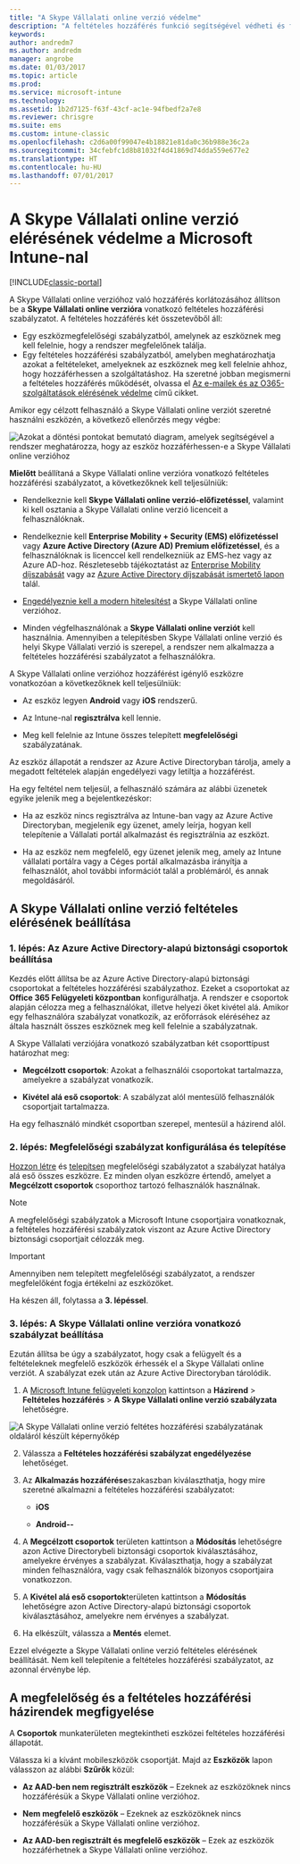 ```yaml
---
title: "A Skype Vállalati online verzió védelme"
description: "A feltételes hozzáférés funkció segítségével védheti és felügyelheti a Skype Vállalati online verzióhoz való hozzáférést."
keywords: 
author: andredm7
ms.author: andredm
manager: angrobe
ms.date: 01/03/2017
ms.topic: article
ms.prod: 
ms.service: microsoft-intune
ms.technology: 
ms.assetid: 1b2d7125-f63f-43cf-ac1e-94fbedf2a7e8
ms.reviewer: chrisgre
ms.suite: ems
ms.custom: intune-classic
ms.openlocfilehash: c2d6a00f99047e4b18821e81da0c36b988e36c2a
ms.sourcegitcommit: 34cfebfc1d8b81032f4d41869d74dda559e677e2
ms.translationtype: HT
ms.contentlocale: hu-HU
ms.lasthandoff: 07/01/2017
---
```

# <a name="protect-access-to-skype-for-business-online-with-microsoft-intune"></a>A Skype Vállalati online verzió elérésének védelme a Microsoft Intune-nal

[!INCLUDE[classic-portal](../includes/classic-portal.md)]

A Skype Vállalati online verzióhoz való hozzáférés korlátozásához állítson be a **Skype Vállalati online verzióra** vonatkozó feltételes hozzáférési szabályzatot.
A feltételes hozzáférés két összetevőből áll:
- Egy eszközmegfelelőségi szabályzatból, amelynek az eszköznek meg kell felelnie, hogy a rendszer megfelelőnek találja.
- Egy feltételes hozzáférési szabályzatból, amelyben meghatározhatja azokat a feltételeket, amelyeknek az eszköznek meg kell felelnie ahhoz, hogy hozzáférhessen a szolgáltatáshoz.
Ha szeretné jobban megismerni a feltételes hozzáférés működését, olvassa el [Az e-mailek és az O365-szolgáltatások elérésének védelme](restrict-access-to-email-and-o365-services-with-microsoft-intune.md) című cikket.

Amikor egy célzott felhasználó a Skype Vállalati online verziót szeretné használni eszközén, a következő ellenőrzés megy végbe:

![Azokat a döntési pontokat bemutató diagram, amelyek segítségével a rendszer meghatározza, hogy az eszköz hozzáférhessen-e a Skype Vállalati online verzióhoz](../media/ConditionalAccess_SkypeforBusiness.png)

**Mielőtt** beállítaná a Skype Vállalati online verzióra vonatkozó feltételes hozzáférési szabályzatot, a következőknek kell teljesülniük:
- Rendelkeznie kell **Skype Vállalati online verzió-előfizetéssel**, valamint ki kell osztania a Skype Vállalati online verzió licenceit a felhasználóknak.
- Rendelkeznie kell **Enterprise Mobility + Security (EMS) előfizetéssel** vagy **Azure Active Directory (Azure AD) Premium előfizetéssel**, és a felhasználóknak is licenccel kell rendelkezniük az EMS-hez vagy az Azure AD-hoz. Részletesebb tájékoztatást az [Enterprise Mobility díjszabását](https://www.microsoft.com/cloud-platform/enterprise-mobility-pricing) vagy az [Azure Active Directory díjszabását ismertető lapon](https://azure.microsoft.com/pricing/details/active-directory/) talál.

-   [Engedélyeznie kell a modern hitelesítést](/intune-classic/deploy-use/restrict-access-to-skype-for-business-online-with-microsoft-intune) a Skype Vállalati online verzióhoz.
-  Minden végfelhasználónak a **Skype Vállalati online verziót** kell használnia. Amennyiben a telepítésben Skype Vállalati online verzió és helyi Skype Vállalati verzió is szerepel, a rendszer nem alkalmazza a feltételes hozzáférési szabályzatot a felhasználókra.

A Skype Vállalati online verzióhoz hozzáférést igénylő eszközre vonatkozóan a következőknek kell teljesülniük:

-   Az eszköz legyen **Android** vagy **iOS** rendszerű.

-   Az Intune-nal **regisztrálva** kell lennie.

-   Meg kell felelnie az Intune összes telepített **megfelelőségi** szabályzatának.


Az eszköz állapotát a rendszer az Azure Active Directoryban tárolja, amely a megadott feltételek alapján engedélyezi vagy letiltja a hozzáférést.

Ha egy feltétel nem teljesül, a felhasználó számára az alábbi üzenetek egyike jelenik meg a bejelentkezéskor:

-   Ha az eszköz nincs regisztrálva az Intune-ban vagy az Azure Active Directoryban, megjelenik egy üzenet, amely leírja, hogyan kell telepítenie a Vállalati portál alkalmazást és regisztrálnia az eszközt.

-   Ha az eszköz nem megfelelő, egy üzenet jelenik meg, amely az Intune vállalati portálra vagy a Céges portál alkalmazásba irányítja a felhasználót, ahol további információt talál a problémáról, és annak megoldásáról.

## <a name="configure-conditional-access-for-skype-for-business-online"></a>A Skype Vállalati online verzió feltételes elérésének beállítása

### <a name="step-1-configure-azure-active-directory-security-groups"></a>1. lépés: Az Azure Active Directory-alapú biztonsági csoportok beállítása
Kezdés előtt állítsa be az Azure Active Directory-alapú biztonsági csoportokat a feltételes hozzáférési szabályzathoz. Ezeket a csoportokat az **Office 365 Felügyeleti központban** konfigurálhatja. A rendszer e csoportok alapján célozza meg a felhasználókat, illetve helyezi őket kivétel alá. Amikor egy felhasználóra szabályzat vonatkozik, az erőforrások eléréséhez az általa használt összes eszköznek meg kell felelnie a szabályzatnak.

A Skype Vállalati verziójára vonatkozó szabályzatban két csoporttípust határozhat meg:

-   **Megcélzott csoportok**: Azokat a felhasználói csoportokat tartalmazza, amelyekre a szabályzat vonatkozik.

-   **Kivétel alá eső csoportok**: A szabályzat alól mentesülő felhasználók csoportjait tartalmazza.

Ha egy felhasználó mindkét csoportban szerepel, mentesül a házirend alól.

### <a name="step-2-configure-and-deploy-a-compliance-policy"></a>2. lépés: Megfelelőségi szabályzat konfigurálása és telepítése
[Hozzon létre](create-a-device-compliance-policy-in-microsoft-intune.md) és [telepítsen](deploy-and-monitor-a-device-compliance-policy-in-microsoft-intune.md) megfelelőségi szabályzatot a szabályzat hatálya alá eső összes eszközre. Ez minden olyan eszközre értendő, amelyet a **Megcélzott csoportok** csoporthoz tartozó felhasználók használnak.

> [!NOTE]
> A megfelelőségi szabályzatok a Microsoft Intune csoportjaira vonatkoznak, a feltételes hozzáférési szabályzatok viszont az Azure Active Directory biztonsági csoportjait célozzák meg.


> [!IMPORTANT]
> Amennyiben nem telepített megfelelőségi szabályzatot, a rendszer megfelelőként fogja értékelni az eszközöket.

Ha készen áll, folytassa a **3. lépéssel**.

### <a name="step-3-configure-the-skype-for-business-online-policy"></a>3. lépés: A Skype Vállalati online verzióra vonatkozó szabályzat beállítása
Ezután állítsa be úgy a szabályzatot, hogy csak a felügyelt és a feltételeknek megfelelő eszközök érhessék el a Skype Vállalati online verziót. A szabályzat ezek után az Azure Active Directoryban tárolódik.

1.  A [Microsoft Intune felügyeleti konzolon](https://manage.microsoft.com) kattintson a **Házirend** > **Feltételes hozzáférés** > **A Skype Vállalati online verzió szabályzata** lehetőségre.

  ![A Skype Vállalati online verzió feltétes hozzáférési szabályzatának oldaláról készült képernyőkép](./media/conditional_access_SFBPolicy.png)

2.  Válassza a **Feltételes hozzáférési szabályzat engedélyezése** lehetőséget.

3.  Az **Alkalmazás hozzáférése**szakaszban kiválaszthatja, hogy mire szeretné alkalmazni a feltételes hozzáférési szabályzatot:

    -   **iOS**

    -   **Android--**

4.  A **Megcélzott csoportok** területen kattintson a **Módosítás** lehetőségre azon Active Directorybeli biztonsági csoportok kiválasztásához, amelyekre érvényes a szabályzat. Kiválaszthatja, hogy a szabályzat minden felhasználóra, vagy csak felhasználók bizonyos csoportjaira vonatkozzon.

5.  A **Kivétel alá eső csoportok**területen kattintson a **Módosítás** lehetőségre azon Active Directory-alapú biztonsági csoportok kiválasztásához, amelyekre nem érvényes a szabályzat.

6.  Ha elkészült, válassza a **Mentés** elemet.

Ezzel elvégezte a Skype Vállalati online verzió feltételes elérésének beállítását. Nem kell telepítenie a feltételes hozzáférési szabályzatot, az azonnal érvénybe lép.


## <a name="monitor-the-compliance-and-conditional-access-policies"></a>A megfelelőség és a feltételes hozzáférési házirendek megfigyelése
A **Csoportok** munkaterületen megtekintheti eszközei feltételes hozzáférési állapotát.

Válassza ki a kívánt mobileszközök csoportját. Majd az **Eszközök** lapon válasszon az alábbi **Szűrők** közül:

* **Az AAD-ben nem regisztrált eszközök** – Ezeknek az eszközöknek nincs hozzáférésük a Skype Vállalati online verzióhoz.

* **Nem megfelelő eszközök** – Ezeknek az eszközöknek nincs hozzáférésük a Skype Vállalati online verzióhoz.

* **Az AAD-ben regisztrált és megfelelő eszközök** – Ezek az eszközök hozzáférhetnek a Skype Vállalati online verzióhoz.
